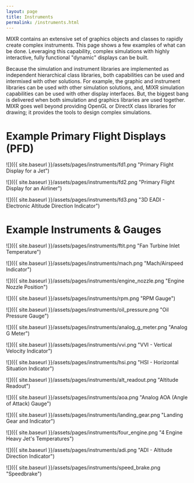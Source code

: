 ```yaml
---
layout: page
title: Instruments
permalink: /instruments.html
---
```

MIXR contains an extensive set of graphics objects and classes to rapidly create complex instruments. This page shows a few examples of what can be done. Leveraging this capability, complex simulations with highly interactive, fully functional "dynamic" displays can be built.

Because the simulation and instrument libraries are implemented as independent hierarchical class libraries, both capabilities can be used and intermixed with other solutions. For example, the graphic and instrument libraries can be used with other simulation solutions, and, MIXR simulation capabilities can be used with other display interfaces. But, the biggest bang is delivered when both simulation and graphics libraries are used together. MIXR goes well beyond providing OpenGL or DirectX class libraries for drawing; it provides the tools to design complex simulations.


Example Primary Flight Displays (PFD)
=====================================

![]({{ site.baseurl }}/assets/pages/instruments/fd1.png "Primary Flight Display for a Jet")

![]({{ site.baseurl }}/assets/pages/instruments/fd2.png "Primary Flight Display for an Airliner")

![]({{ site.baseurl }}/assets/pages/instruments/fd3.png "3D EADI - Electronic Altitude Direction Indicator")

Example Instruments & Gauges
============================

![]({{ site.baseurl }}/assets/pages/instruments/ftit.png "Fan Turbine Inlet Temperature")

![]({{ site.baseurl }}/assets/pages/instruments/mach.png "Mach/Airspeed Indicator")

![]({{ site.baseurl }}/assets/pages/instruments/engine_nozzle.png "Engine Nozzle Position")

![]({{ site.baseurl }}/assets/pages/instruments/rpm.png "RPM Gauge")

![]({{ site.baseurl }}/assets/pages/instruments/oil_pressure.png "Oil Pressure Gauge")

![]({{ site.baseurl }}/assets/pages/instruments/analog_g_meter.png "Analog G Meter")

![]({{ site.baseurl }}/assets/pages/instruments/vvi.png "VVI - Vertical Velocity Indicator")

![]({{ site.baseurl }}/assets/pages/instruments/hsi.png "HSI - Horizontal Situation Indicator")

![]({{ site.baseurl }}/assets/pages/instruments/alt_readout.png "Altitude Readout")

![]({{ site.baseurl }}/assets/pages/instruments/aoa.png "Analog AOA (Angle of Attack) Gauge")

![]({{ site.baseurl }}/assets/pages/instruments/landing_gear.png "Landing Gear and Indicator")

![]({{ site.baseurl }}/assets/pages/instruments/four_engine.png "4 Engine Heavy Jet's Temperatures")

![]({{ site.baseurl }}/assets/pages/instruments/adi.png "ADI - Altitude Direction Indicator")

![]({{ site.baseurl }}/assets/pages/instruments/speed_brake.png "Speedbrake")

